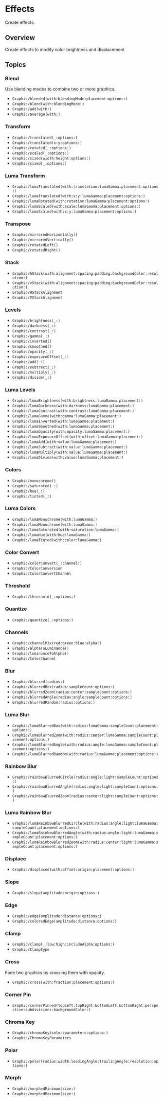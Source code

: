 # Effects

Create effects. 

## Overview

Create effects to modify color brightness and displacement.

## Topics

### Blend

Use blending modes to combine two or more graphics.

- ``Graphic/blended(with:blendingMode:placement:options:)``
- ``Graphic/blend(with:blendingMode:)``
- ``Graphic/add(with:)``
- ``Graphic/average(with:)``

### Transform

- ``Graphic/translated(_:options:)``
- ``Graphic/translated(x:y:options:)``
- ``Graphic/rotated(_:options:)``
- ``Graphic/scaled(_:options:)``
- ``Graphic/sized(width:height:options:)``
- ``Graphic/sized(_:options:)``

### Luma Transform

- ``Graphic/lumaTranslated(with:translation:lumaGamma:placement:options:)``
- ``Graphic/lumaTranslated(with:x:y:lumaGamma:placement:options:)``
- ``Graphic/lumaRotated(with:rotation:lumaGamma:placement:options:)``
- ``Graphic/lumaScaled(with:scale:lumaGamma:placement:options:)``
- ``Graphic/lumaScaled(with:x:y:lumaGamma:placement:options:)``

### Transpose

- ``Graphic/mirroredHorizontally()``
- ``Graphic/mirroredVertically()``
- ``Graphic/rotatedLeft()``
- ``Graphic/rotatedRight()``

### Stack

- ``Graphic/hStack(with:alignment:spacing:padding:backgroundColor:resolution:)``
- ``Graphic/vStack(with:alignment:spacing:padding:backgroundColor:resolution:)``
- ``Graphic/HStackAlignment``
- ``Graphic/VStackAlignment``

### Levels

- ``Graphic/brightness(_:)``
- ``Graphic/darkness(_:)``
- ``Graphic/contrast(_:)``
- ``Graphic/gamma(_:)``
- ``Graphic/inverted()``
- ``Graphic/smoothed()``
- ``Graphic/opacity(_:)``
- ``Graphic/exposureOffset(_:)``
- ``Graphic/add(_:)``
- ``Graphic/subtract(_:)``
- ``Graphic/multiply(_:)``
- ``Graphic/divide(_:)``

### Luma Levels

- ``Graphic/lumaBrightness(with:brightness:lumaGamma:placement:)``
- ``Graphic/lumaDarkness(with:darkness:lumaGamma:placement:)``
- ``Graphic/lumaContrast(with:contrast:lumaGamma:placement:)``
- ``Graphic/lumaGamma(with:gamma:lumaGamma:placement:)``
- ``Graphic/lumaInverted(with:lumaGamma:placement:)``
- ``Graphic/lumaSmoothed(with:lumaGamma:placement:)``
- ``Graphic/lumaOpacity(with:opacity:lumaGamma:placement:)``
- ``Graphic/lumaExposureOffset(with:offset:lumaGamma:placement:)``
- ``Graphic/lumaAdd(with:value:lumaGamma:placement:)``
- ``Graphic/lumaSubtract(with:value:lumaGamma:placement:)``
- ``Graphic/lumaMultiply(with:value:lumaGamma:placement:)``
- ``Graphic/lumaDivide(with:value:lumaGamma:placement:)``

### Colors

- ``Graphic/monochrome()``
- ``Graphic/saturated(_:)``
- ``Graphic/hue(_:)``
- ``Graphic/tinted(_:)``

### Luma Colors

- ``Graphic/lumaMonochrome(with:lumaGamma:)``
- ``Graphic/lumaMonochrome(with:lumaGamma:)``
- ``Graphic/lumaSaturated(with:saturation:lumaGamma:)``
- ``Graphic/lumaHue(with:hue:lumaGamma:)``
- ``Graphic/lumaTinted(with:color:lumaGamma:)``

### Color Convert

- ``Graphic/colorConvert(_:channel:)``
- ``Graphic/ColorConversion``
- ``Graphic/ColorConvertChannel``

### Threshold

- ``Graphic/threshold(_:options:)``

### Quantize

- ``Graphic/quantize(_:options:)``

### Channels

- ``Graphic/channelMix(red:green:blue:alpha:)``
- ``Graphic/alphaToLuminance()``
- ``Graphic/luminanceToAlpha()``
- ``Graphic/ColorChannel``

### Blur

- ``Graphic/blurred(radius:)``
- ``Graphic/blurredBox(radius:sampleCount:options:)``
- ``Graphic/blurredZoom(radius:center:sampleCount:options:)``
- ``Graphic/blurredAngle(radius:angle:sampleCount:options:)``
- ``Graphic/blurredRandom(radius:options:)``

### Luma Blur

- ``Graphic/lumaBlurredBox(with:radius:lumaGamma:sampleCount:placement:options:)``
- ``Graphic/lumaBlurredZoom(with:radius:center:lumaGamma:sampleCount:placement:options:)``
- ``Graphic/lumaBlurredAngle(with:radius:angle:lumaGamma:sampleCount:placement:options:)``
- ``Graphic/lumaBlurredRandom(with:radius:lumaGamma:placement:options:)``

### Rainbow Blur

- ``Graphic/rainbowBlurredCircle(radius:angle:light:sampleCount:options:)``
- ``Graphic/rainbowBlurredAngle(radius:angle:light:sampleCount:options:)``
- ``Graphic/rainbowBlurredZoom(radius:center:light:sampleCount:options:)``

### Luma Rainbow Blur

- ``Graphic/lumaRainbowBlurredCircle(with:radius:angle:light:lumaGamma:sampleCount:placement:options:)``
- ``Graphic/lumaRainbowBlurredAngle(with:radius:angle:light:lumaGamma:sampleCount:placement:options:)``
- ``Graphic/lumaRainbowBlurredZoom(with:radius:center:light:lumaGamma:sampleCount:placement:options:)``

### Displace

- ``Graphic/displaced(with:offset:origin:placement:options:)``

### Slope

- ``Graphic/slope(amplitude:origin:options:)``

### Edge

- ``Graphic/edge(amplitude:distance:options:)``
- ``Graphic/coloredEdge(amplitude:distance:options:)``

### Clamp

- ``Graphic/clamp(_:low:high:includeAlpha:options:)``
- ``Graphic/ClampType``

### Cross

Fade two graphics by crossing them with opacity.

- ``Graphic/cross(with:fraction:placement:options:)``

### Corner Pin

- ``Graphic/cornerPinned(topLeft:topRight:bottomLeft:bottomRight:perspective:subdivisions:backgroundColor:)``

### Chroma Key

- ``Graphic/chromaKey(color:parameters:options:)``
- ``Graphic/ChromaKeyParameters``

### Polar

- ``Graphic/polar(radius:width:leadingAngle:trailingAngle:resolution:options:)``

### Morph

- ``Graphic/morphedMinimum(size:)``
- ``Graphic/morphedMaximum(size:)``
